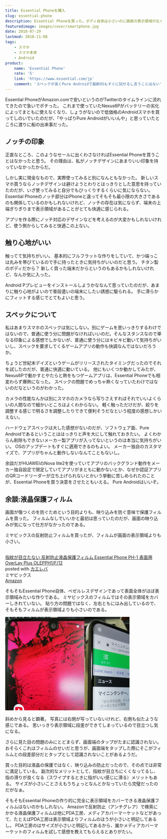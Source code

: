 ```yaml
---
title: Essential Phoneを購入
slug: essential-phone
description: Essential Phoneを買った。ボディ自体は小さいのに画面の表示領域が広く、触り心地もよくて普段遣いにしたいスマホだ。最新OSを試すために買った面が大きいのだが、SIMを刺して普段使う端末にしたい誘惑に駆られる。Pure Androidという点もよい。
featuredimage: images/cover/smartphone.jpg
date: 2018-07-29
lastmod: 2018-11-08
tags: 
    - スマホ
    - スマホ本体
    - Android
product:
    name: 'Essential Phone'
    rate: '5'
    link: 'https://www.essential.com/jp'
    comment: 'スペックが高くPure Androidで最新OSもすぐに試せるし言うことはない'
---
```


Essential PhoneがAmazon.comで安いというのがTwitterのタイムラインに流れてきたので急いでポチった。
これまで使っていたNexus6Pがバッテリーの劣化によってまともに使えなくなり、しょうがないので低価格のAndroidスマホを買ってしのいでいたのだが、「やっぱりPure Androidがいいんや」と思っていたところに渡りに船の出来事だった。

## ノッチの印象

正直なところ、このようなセールに出くわさなければEssential Phoneを買うことはなかったと思う。
その理由は、私がノッチデザインにあまりいい印象を持っていなかったからだ。

しかし実に現金なもので、実際使ってみると別になんともなかった。
新しいスマホ買うならノッチデザインは避けようとわりとはっきりとした意思を持っていたのだが、いざ使ってみると自分でもびっくりするくらいに気にならない。
Essential Phoneのノッチ部分はiPhoneと違ってそもそも最小限の大きさであるのも関係しているのかもしれないけれど、ノッチの存在は気にならず、端末の上端ぎりぎりまで表示領域があることがとても快適に感じられる。

アプリを作る際にノッチ対応のデザインなどを考えるのが大変かもしれないけれど、使う側からしてみると快適この上ない。


## 触り心地がいい


触ってて気持ちがいい。
基本的にフルフラットな作りをしていて、かつ端っこは丸みを帯びているので手に持ったときに気持ちがいいのだと思う。
チタン製のボディだから？
新しく買った端末だからというのもあるかもしれないけれど、なんか気に入った。

Android Pプレビューをインストールしようかななんて思っていたのだが、あまりに触り心地がよいので普段遣いの端末にしたい誘惑に駆られる。
手に滑らかにフィットする感じでとてもよいと思う。


## スペックについて


私はあまりスマホのスペックは気にしない。別にゲームを思いっきりするわけではないので、普通に使う分に問題がなければいいのだ。そんなスタンスなので単なる印象による感想でしかないが、普通に使う分にはキビキビ動いて気持ちがいいし、スペックを要求してくるゲームアプリの動作も快調なんではないだろうか。

ちょうど世紀末デイズというゲームがリリースされたタイミングだったのでそれを試したのだが、普通に快適に動いている。
他にもいくつか動かしてみたが、Nexus6Pで動かすとやたらと熱をもつゲームアプリは、Essential Phoneでも相変わらず爆熱になった。
スペックの問題でめっちゃ熱くなっていたわけではないのだなというのがわかった。

カメラの性能なんかは別にスマホのカメラなら写りさえすればそれでいいよくらいの人間なので細かいところはよくわからない。
軽く触っただけだが、絞りを調整する感じで明るさを調整したりできて便利そうだなという程度の感想しかいえない。

ハードウェアスペックは大した感想がないのだが、ソフトウェア面、Pure Androidであるということははっきりと声を大にして触れておきたい。
よくわからん削除もできないメーカー製アプリが入ってないというのは本当に気持ちがいい。
OSのアップデートもすぐに適用できるのもよい。
メーカー独自のカスタマイズで、アプリがちゃんと動作しないなんてこともないし。

余談だがHUAWEIのNova lite2を使っていてアプリのバックグランド動作をメーカー独自設定で限定していてアプリがまともに動かないとか、なぜか認証アプリのQRコードリーダーが立ち上げられないとかいう挙動に苦しめられたのことが、Essential Phoneを買う決意をさせたともいえる。
Pure Androidはいいぞ。


## 余談:液晶保護フィルム

画面が傷つくのを防ぐためという目的よりも、映り込みを防ぐ意味で保護フィルムを買った。
フィルムなしでいいかと最初は思っていたのだが、画面の映り込みが気になって仕方がなかったのである。

ミヤビックスの反射防止フィルムを買ったが、フィルムが画面の表示領域よりも小さい。

<div class="cstmreba">
<div class="kaerebalink-box">
<div class="kaerebalink-image"><a href="https://www.amazon.co.jp/exec/obidos/ASIN/B075RXQJFW/illusionspace-22/" target="_blank" ><img alt=""  src="https://images-fe.ssl-images-amazon.com/images/I/31XSLf7gm0L._SL160_.jpg" style="border: none;" /></a></div>
<div class="kaerebalink-info">
<div class="kaerebalink-name"><a href="https://www.amazon.co.jp/exec/obidos/ASIN/B075RXQJFW/illusionspace-22/" target="_blank" >指紋が目立たない 反射防止液晶保護フィルム Essential Phone PH-1 表面用 OverLay Plus OLEPPH1/F/12</a>
<div class="kaerebalink-powered-date">posted with <a href="https://kaereba.com" rel="nofollow" target="_blank">カエレバ</a></div>
</div>
<div class="kaerebalink-detail"> ミヤビックス     </div>
<div class="kaerebalink-link1">
<div class="shoplinkamazon"><a href="https://www.amazon.co.jp/gp/search?keywords=B075RXQJFW&#038;__mk_ja_JP=%E3%82%AB%E3%82%BF%E3%82%AB%E3%83%8A&#038;tag=illusionspace-22" target="_blank" >Amazon</a></div>
</div>
</div>
<div class="booklink-footer"></div>
</div>
</div>

そもそもEssential Phone自体、ベゼルレスデザインであって表面全体がほぼ表示領域みたいな作りである。
ミヤビックスのフィルムではその表示領域をカバーしきれていない。
貼り方の問題ではなく、左右ともにはみ出しているので、そもそもフィルムが表示領域よりも小さいのである。

![Essential Phoneに貼った液晶保護フィルム](image.jpg)

斜めから見ると顕著。
写真には右側が写っていないけれど、右側も似たような感じである。
思いっきり表示領域に段差ができてしまっているので目立つし気になる。

さらに見た目の問題のみにとどまらず、画面端のタップがたまに認識されない。
おそらくこれはフィルムのせいだと思うが、画面端をタップした際にそこがフィルムとの段差部分だとタップとして認識されないことがあるようだ。

買った目的は液晶の保護ではなく、映り込みの防止だったので、その点では非常に満足している。
副次的なメリットとして、指紋が目立ちにくくなってるし、指の滑りが良くなる（スワイプするときに指がいい感じに滑る）メリットもある。
サイズが小さいことさえもうちょっとなんとかなっていたら完璧だったのだがなぁ。

そもそもEssential Phoneの作り的に完全に表示領域をカバーできる液晶保護フィルムはないのかもしれない。
Amazonで反射防止（アンチグレア）で検索にかかる液晶保護フィルムは他にPDA工房、メディアカバーマーケットなどがあって、たとえばPDA工房は表示領域よりフィルムのほうが小さいと明記してあるし。
PDA工房のはサイズが小さいと明記してあるから、誰かメディアカバーマーケットのフィルムを試して感想を教えてもらえるとありがたい。
